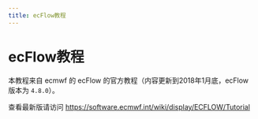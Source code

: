 ```yaml
---
title: ecFlow教程
---
```


# ecFlow教程

本教程来自 ecmwf 的 ecFlow 的官方教程（内容更新到2018年1月底，ecFlow 版本为 `4.8.0`）。

查看最新版请访问 https://software.ecmwf.int/wiki/display/ECFLOW/Tutorial
